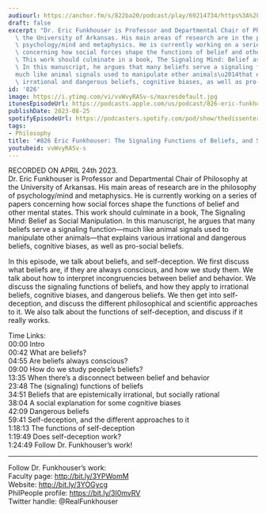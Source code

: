 ```yaml
---
audiourl: https://anchor.fm/s/822ba20/podcast/play/69214734/https%3A%2F%2Fd3ctxlq1ktw2nl.cloudfront.net%2Fstaging%2F2023-3-24%2F7897dff2-86d8-a0e6-0ea6-ed45b107879b.m4a
draft: false
excerpt: "Dr. Eric Funkhouser is Professor and Departmental Chair of Philosophy at\
  \ the University of Arkansas. His main areas of research are in the philosophy of\
  \ psychology/mind and metaphysics. He is currently working on a series of papers\
  \ concerning how social forces shape the functions of belief and other mental states.\
  \ This work should culminate in a book, The Signaling Mind: Belief as Social Manipulation.\
  \ In this manuscript, he argues that many beliefs serve a signaling function\u2014\
  much like animal signals used to manipulate other animals\u2014that explains various\
  \ irrational and dangerous beliefs, cognitive biases, as well as pro-social beliefs."
id: '826'
image: https://i.ytimg.com/vi/vvWvyRASv-s/maxresdefault.jpg
itunesEpisodeUrl: https://podcasts.apple.com/us/podcast/826-eric-funkhouser-the-signaling-functions-of/id1451347236?i=1000625700109&uo=4
publishDate: 2023-08-25
spotifyEpisodeUrl: https://podcasters.spotify.com/pod/show/thedissenter/episodes/826-Eric-Funkhouser-The-Signaling-Functions-of-Beliefs--and-Self-Deception-e22up2e
tags:
- Philosophy
title: '#826 Eric Funkhouser: The Signaling Functions of Beliefs, and Self-Deception'
youtubeid: vvWvyRASv-s
---
```

<div class="timelinks">

RECORDED ON APRIL 24th 2023.  
Dr. Eric Funkhouser is Professor and Departmental Chair of Philosophy at the University of Arkansas. His main areas of research are in the philosophy of psychology/mind and metaphysics. He is currently working on a series of papers concerning how social forces shape the functions of belief and other mental states. This work should culminate in a book, The Signaling Mind: Belief as Social Manipulation. In this manuscript, he argues that many beliefs serve a signaling function—much like animal signals used to manipulate other animals—that explains various irrational and dangerous beliefs, cognitive biases, as well as pro-social beliefs.

In this episode, we talk about beliefs, and self-deception. We first discuss what beliefs are, if they are always conscious, and how we study them. We talk about how to interpret incongruencies between belief and behavior. We discuss the signaling functions of beliefs, and how they apply to irrational beliefs, cognitive biases, and dangerous beliefs. We then get into self-deception, and discuss the different philosophical and scientific approaches to it. We also talk about the functions of self-deception, and discuss if it really works.

Time Links:  
<time>00:00</time> Intro  
<time>00:42</time> What are beliefs?  
<time>04:55</time> Are beliefs always conscious?  
<time>09:00</time> How do we study people’s beliefs?  
<time>13:35</time> When there’s a disconnect between belief and behavior  
<time>23:48</time> The (signaling) functions of beliefs  
<time>34:51</time> Beliefs that are epistemically irrational, but socially rational  
<time>38:04</time> A social explanation for some cognitive biases  
<time>42:09</time> Dangerous beliefs  
<time>59:41</time> Self-deception, and the different approaches to it  
<time>1:18:13</time> The functions of self-deception  
<time>1:19:49</time> Does self-deception work?  
<time>1:24:49</time> Follow Dr. Funkhouser’s work!

---

Follow Dr. Funkhouser’s work:  
Faculty page: http://bit.ly/3YPWomM  
Website: http://bit.ly/3YOGycg  
PhilPeople profile: https://bit.ly/3I0mvRV  
Twitter handle: @RealFunkhouser
</div>

